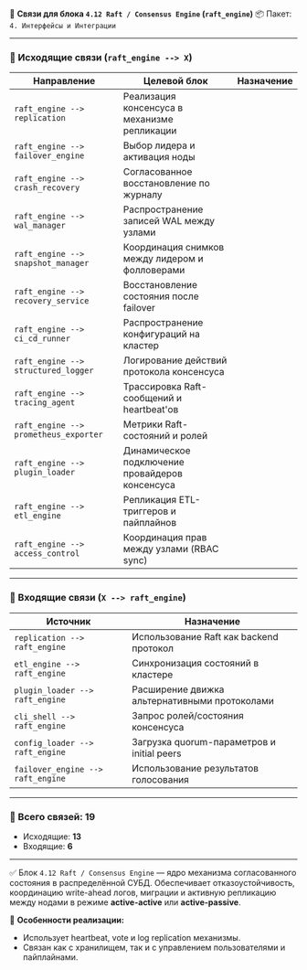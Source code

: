 🔗 **Связи для блока `4.12 Raft / Consensus Engine` (`raft_engine`)**
📦 Пакет: `4. Интерфейсы и Интеграции`

---

### 🔻 Исходящие связи (`raft_engine --> X`)

| Направление                           | Целевой блок                                    | Назначение |
| ------------------------------------- | ----------------------------------------------- | ---------- |
| `raft_engine --> replication`         | Реализация консенсуса в механизме репликации    |            |
| `raft_engine --> failover_engine`     | Выбор лидера и активация ноды                   |            |
| `raft_engine --> crash_recovery`      | Согласованное восстановление по журналу         |            |
| `raft_engine --> wal_manager`         | Распространение записей WAL между узлами        |            |
| `raft_engine --> snapshot_manager`    | Координация снимков между лидером и фолловерами |            |
| `raft_engine --> recovery_service`    | Восстановление состояния после failover         |            |
| `raft_engine --> ci_cd_runner`        | Распространение конфигураций на кластер         |            |
| `raft_engine --> structured_logger`   | Логирование действий протокола консенсуса       |            |
| `raft_engine --> tracing_agent`       | Трассировка Raft-сообщений и heartbeat'ов       |            |
| `raft_engine --> prometheus_exporter` | Метрики Raft-состояний и ролей                  |            |
| `raft_engine --> plugin_loader`       | Динамическое подключение провайдеров консенсуса |            |
| `raft_engine --> etl_engine`          | Репликация ETL-триггеров и пайплайнов           |            |
| `raft_engine --> access_control`      | Координация прав между узлами (RBAC sync)       |            |

---

### 🔺 Входящие связи (`X --> raft_engine`)

| Источник                          | Назначение                                    |
| --------------------------------- | --------------------------------------------- |
| `replication --> raft_engine`     | Использование Raft как backend протокол       |
| `etl_engine --> raft_engine`      | Синхронизация состояний в кластере            |
| `plugin_loader --> raft_engine`   | Расширение движка альтернативными протоколами |
| `cli_shell --> raft_engine`       | Запрос ролей/состояния консенсуса             |
| `config_loader --> raft_engine`   | Загрузка quorum-параметров и initial peers    |
| `failover_engine --> raft_engine` | Использование результатов голосования         |

---

### 🧩 Всего связей: **19**

* Исходящие: **13**
* Входящие: **6**

---

✅ Блок `4.12 Raft / Consensus Engine` — ядро механизма согласованного состояния в распределённой СУБД. Обеспечивает отказоустойчивость, координацию write-ahead логов, миграции и активную репликацию между нодами в режиме **active-active** или **active-passive**.

📌 **Особенности реализации:**

* Использует heartbeat, vote и log replication механизмы.
* Связан как с хранилищем, так и с управлением пользователями и пайплайнами.
